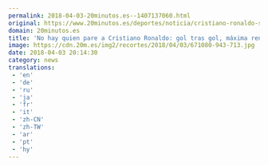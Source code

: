 ```yaml
---
permalink: 2018-04-03-20minutos.es--1407137060.html
original: https://www.20minutos.es/deportes/noticia/cristiano-ronaldo-suma-sigue-goles-3304132/0/
domain: 20minutos.es
title: 'No hay quien pare a Cristiano Ronaldo: gol tras gol, máxima rentabilidad'
image: https://cdn.20m.es/img2/recortes/2018/04/03/671080-943-713.jpg
date: 2018-04-03 20:14:30
category: news
translations: 
 - 'en'
 - 'de'
 - 'ru'
 - 'ja'
 - 'fr'
 - 'it'
 - 'zh-CN'
 - 'zh-TW'
 - 'ar'
 - 'pt'
 - 'hy'
---
```


